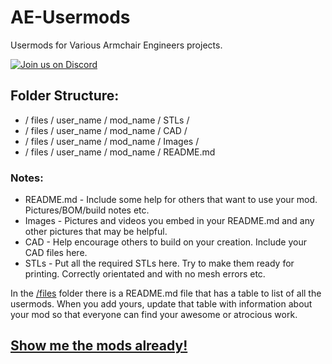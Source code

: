 # AE-Usermods
Usermods for Various Armchair Engineers projects.

[![Join us on Discord](https://discord.com/api/guilds/1029426383614648421/widget.png?style=banner2)](https://discord.gg/armchairengineeringsux)

## Folder Structure:
* / files / user_name / mod_name / STLs /
* / files / user_name / mod_name / CAD /
* / files / user_name / mod_name / Images /
* / files / user_name / mod_name / README.md

### Notes:
* README.md - Include some help for others that want to use your mod. Pictures/BOM/build notes etc.
* Images - Pictures and videos you embed in your README.md and any other pictures that may be helpful.
* CAD - Help encourage others to build on your creation. Include your CAD files here.
* STLs - Put all the required STLs here. Try to make them ready for printing. Correctly orientated and with no mesh errors etc.

In the [/files](files) folder there is a README.md file that has a table to list of all the usermods. When you add yours, update that table with information about your mod so that everyone can find your awesome or atrocious work.

## [Show me the mods already!](files/_template/README.md)

